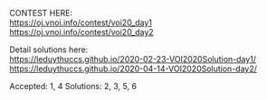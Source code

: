 CONTEST HERE:<br/>
https://oj.vnoi.info/contest/voi20_day1<br/>
https://oj.vnoi.info/contest/voi20_day2

Detail solutions here:<br/>
https://leduythuccs.github.io/2020-02-23-VOI2020Solution-day1/<br/>
https://leduythuccs.github.io/2020-04-14-VOI2020Solution-day2/

Accepted: 1, 4
Solutions: 2, 3, 5, 6
